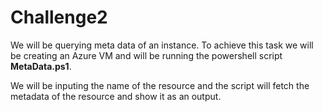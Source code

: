 # Challenge2

We will be querying meta data of an instance. 
To achieve this task we will be creating an Azure VM and will be running the powershell script **MetaData.ps1**.

We will be inputing the name of the resource and the script will fetch the metadata of the resource and show it as an output.


